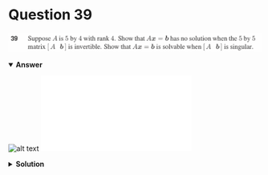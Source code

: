 # Question 39
![alt text](q39.png)

<details open>
<summary><b>Answer</b></summary>

![alt text](a39.svg)
![alt text](a39.py)
</details>

<details>
<summary><b>Solution</b></summary>

![alt text](s39.png)
</details>
